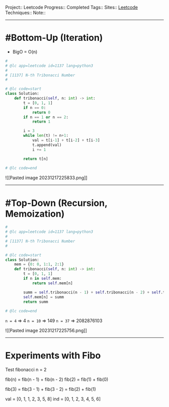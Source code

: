 Project:: Leetcode
Progress:: Completed
Tags:: 
Sites:: [Leetcode](https://leetcode.com/problems/n-th-tribonacci-number/description/)
Techniques:: 
Note:: 

---

# #Bottom-Up  (Iteration)
- BigO = O(n)

```python
#
# @lc app=leetcode id=1137 lang=python3
#
# [1137] N-th Tribonacci Number
#

# @lc code=start
class Solution:
    def tribonacci(self, n: int) -> int:
        t = [0, 1, 1]
        if n == 0:
            return 0
        if n == 1 or n == 2:
            return 1

        i = 3
        while len(t) != n+1:
            val = t[i-1] + t[i-2] + t[i-3]
            t.append(val)
            i += 1

        return t[n]
        
# @lc code=end
```


![[Pasted image 20231217225833.png]]

---
# #Top-Down (Recursion, Memoization)

```python
#
# @lc app=leetcode id=1137 lang=python3
#
# [1137] N-th Tribonacci Number
#

# @lc code=start
class Solution:
    mem = {0: 0, 1:1, 2:1}
    def tribonacci(self, n: int) -> int:
        t = [0, 1, 1]
        if n in self.mem:
            return self.mem[n]

        summ = self.tribonacci(n - 1) + self.tribonacci(n - 2) + self.tribonacci(n - 3)
        self.mem[n] = summ
        return summ
        
# @lc code=end
```

`n = 4` => 4
`n = 10` => 149
`n = 37` => 2082876103

![[Pasted image 20231217225756.png]]


---
# Experiments with Fibo
Test fibonacci 
n = 2

fib(n) = fib(n - 1) + fib(n - 2)
fib(2) = fib(1) + fib(0)

fib(3) = fib(3 - 1) + fib(3 - 2)
	   = fib(2) + fib(1)

val = [0, 1, 1, 2, 3, 5, 8]
ind = [0, 1, 2, 3, 4, 5, 6]